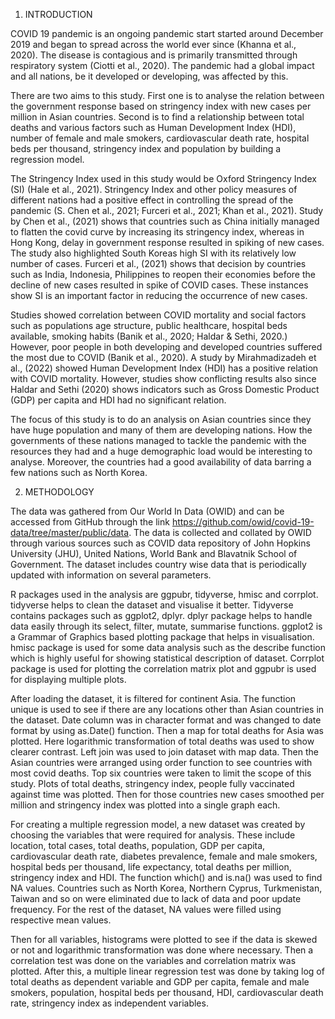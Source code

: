 1. INTRODUCTION

COVID 19 pandemic is an ongoing pandemic start started around December 2019 and began to spread across the world ever since (Khanna et al., 2020). The disease is contagious and is primarily transmitted through respiratory system (Ciotti et al., 2020). The pandemic had a global impact and all nations, be it developed or developing, was affected by this.

There are two aims to this study. First one is to analyse the relation between the government response based on stringency index with new cases per million in Asian countries. Second is to find a relationship between total deaths and various factors such as Human Development Index (HDI), number of female and male smokers, cardiovascular death rate, hospital beds per thousand, stringency index and population by building a regression model.

The Stringency Index used in this study would be Oxford Stringency Index (SI) (Hale et al., 2021). Stringency Index and other policy measures of different nations had a positive effect in controlling the spread of the pandemic (S. Chen et al., 2021; Furceri et al., 2021; Khan et al., 2021). Study by  Chen et al., (2021) shows that countries such as China initially managed to flatten the covid curve by increasing its stringency index, whereas in Hong Kong, delay in government response resulted in spiking of new cases. The study also highlighted South Koreas high SI with its relatively low number of cases. Furceri et al., (2021) shows that decision by countries such as India, Indonesia, Philippines to reopen their economies before the decline of new cases resulted in spike of COVID cases. These instances show SI is an important factor in reducing the occurrence of new cases.

Studies showed correlation between COVID mortality and social factors such as populations age structure, public healthcare, hospital beds available, smoking habits (Banik et al., 2020; Haldar & Sethi, 2020.) However, poor people in both developing and developed countries suffered the most due to COVID (Banik et al., 2020). A study by Mirahmadizadeh et al., (2022) showed Human Development Index (HDI) has a positive relation with COVID mortality. However, studies show conflicting results also since Haldar and Sethi (2020) shows indicators such as Gross Domestic Product (GDP) per capita and HDI had no significant relation.

The focus of this study is to do an analysis on Asian countries since they have huge population and many of them are developing nations. How the governments of these nations managed to tackle the pandemic with the resources they had and a huge demographic load would be interesting to analyse. Moreover, the countries had a good availability of data barring a few nations such as North Korea.

2. METHODOLOGY

The data was gathered from Our World In Data (OWID) and can be accessed from GitHub through the link https://github.com/owid/covid-19-data/tree/master/public/data. The data is collected and collated by OWID through various sources such as COVID data repository of John Hopkins University (JHU), United Nations, World Bank and Blavatnik School of Government. The dataset includes country wise data that is periodically updated with information on several parameters. 


R packages used in the analysis are ggpubr, tidyverse, hmisc and corrplot. tidyverse helps to clean the dataset and visualise it better. Tidyverse contains packages such as ggplot2, dplyr. dplyr package helps to handle data easily through its select, filter, mutate, summarise functions. ggplot2 is a Grammar of Graphics based plotting package that helps in visualisation. hmisc package is used for some data analysis such as the describe function which is highly useful for showing statistical description of dataset. Corrplot package is used for plotting the correlation matrix plot and ggpubr is used for displaying multiple plots.

After loading the dataset, it is filtered for continent Asia. The function unique is used to see if there are any locations other than Asian countries in the dataset. Date column was in character format and was changed to date format by using as.Date() function. Then a map for total deaths for Asia was plotted. Here logarithmic transformation of total deaths was used to show clearer contrast. Left join was used to join dataset with map data. Then the Asian countries were arranged using order function to see countries with most covid deaths. Top six countries were taken to limit the scope of this study. Plots of total deaths, stringency index, people fully vaccinated against time was plotted. Then for those countries new cases smoothed per million and stringency index was plotted into a single graph each. 

For creating a multiple regression model, a new dataset was created by choosing the variables that were required for analysis. These include location, total cases, total deaths, population, GDP per capita, cardiovascular death rate, diabetes prevalence, female and male smokers, hospital beds per thousand, life expectancy, total deaths per million, stringency index and HDI. The function which() and is.na() was used to find NA values. Countries such as North Korea, Northern Cyprus, Turkmenistan, Taiwan and so on were eliminated due to lack of data and poor update frequency. For the rest of the dataset, NA values were filled using respective mean values. 

Then for all variables, histograms were plotted to see if the data is skewed or not and logarithmic transformation was done where necessary. Then a correlation test was done on the variables and correlation matrix was plotted. After this, a multiple linear regression test was done by taking log of total deaths as dependent variable and GDP per capita, female and male smokers, population, hospital beds per thousand, HDI, cardiovascular death rate, stringency index as independent variables.
